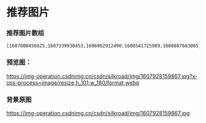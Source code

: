 # 推荐图片
### 推荐图片数组
```
[1607000456025,1607339930453,1606962912490,1608541725989,1608887683085,1608887818548,1610005831008,1606907992489,1608540246770,1608197538734,1610005685343,1610005754342,1610005408982,1610005443971,1610005221621,1610005317056,1607073541855,1607928588648,1606900152714,1607339953570,1607928532533,1607928830398,1607928974044,1607928032100,1607909179440,1607928802165,1607928508575,1607928212297,1606963688288,1606901823143,1606963716780,1607928159867,1607927943741,1607909454777,1607928059973,1607928482261,1607928137877,1607339979828,1607928188679,1607340319189,1606908056351,1608888410481,1608888918845,1608888237590,1608888304110,1606901255809,1606829996675,1608887727706,1607339751761,160696387585]
```

### 预览图：
https://img-operation.csdnimg.cn/csdn/silkroad/img/1607928159867.jpg?x-oss-process=image/resize,h_101,w_180/format,webp

### 背景原图
https://img-operation.csdnimg.cn/csdn/silkroad/img/1607928159867.jpg


